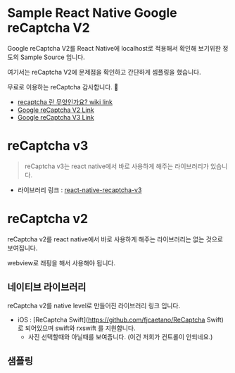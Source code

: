 # Sample React Native Google reCaptcha V2

Google reCaptcha V2를 React Native에 localhost로 적용해서 확인해 보기위한 정도의 Sample Source 입니다.

여기서는 reCaptcha V2에 문제점을 확인하고 간단하게 셈플링을 했습니다.

무료로 이용하는 reCaptcha 감사합니다. 🙇‍

- [recaptcha 란 무엇인가요? wiki link](https://ko.wikipedia.org/wiki/ReCAPTCHA) 
- [Google reCaptcha V2 Link](https://developers.google.com/recaptcha/docs/display)
- [Google reCaptcha V3 Link](https://developers.google.com/recaptcha/docs/v3) 

# reCaptcha v3
> reCaptcha v3는 react native에서 바로 사용하게 해주는 라이브러리가 있습니다. 

- 라이브러리 링크 : [react-native-recaptcha-v3](https://www.npmjs.com/package/react-native-recaptcha-v3)

#  reCaptcha v2
reCaptcha v2를 react native에서 바로 사용하게 해주는 라이브러리는 없는 것으로 보여집니다.

webview로 래핑을 해서 사용해야 됩니다.

## 네이티브 라이브러리
reCaptcha v2를 native level로 만들어진 라이브러리 링크 입니다.

- iOS : [ReCaptcha
Swift](https://github.com/fjcaetano/ReCaptcha
Swift) 로 되어있으며 swift와 rxswift 를 지원합니다.
	- 사진 선택할때와 아닐때를 보여줍니다. (이건 저희가 컨트롤이 안되네요.)

## 샘플링